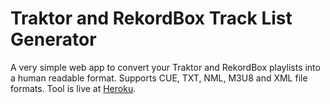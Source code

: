 # Traktor and RekordBox Track List Generator

A very simple web app to convert your Traktor and RekordBox playlists
into a human readable format.  Supports CUE, TXT, NML, M3U8 and XML
file formats. Tool is live at 
[Heroku](https://nml2tracklist.herokuapp.com/).
